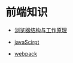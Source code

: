 # 前端知识

* [浏览器结构与工作原理](./chrome/devtools.md)

* [javaScirpt](./chrome/basic.md)

* [webpack](./webpack/basic.md)